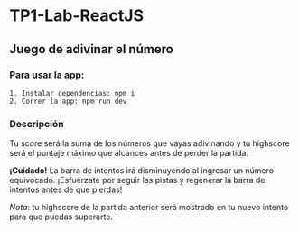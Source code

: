 # TP1-Lab-ReactJS

## Juego de adivinar el número
### Para usar la app:
    1. Instalar dependencias: npm i
    2. Correr la app: npm run dev
### Descripción
Tu score será la suma de los números que vayas adivinando y tu highscore será el puntaje máximo que alcances antes de perder la partida.

**¡Cuidado!** La barra de intentos irá disminuyendo al ingresar un número equivocado. ¡Esfuérzate por seguir las pistas y regenerar la barra de intentos antes de que pierdas!

*Nota*: tu highscore de la partida anterior será mostrado en tu nuevo intento para que puedas superarte. 
